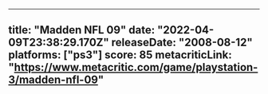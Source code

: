 
---
title: "Madden NFL 09"
date: "2022-04-09T23:38:29.170Z"
releaseDate: "2008-08-12"
platforms: ["ps3"]
score: 85
metacriticLink: "https://www.metacritic.com/game/playstation-3/madden-nfl-09"
---

